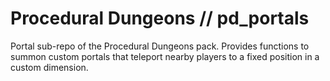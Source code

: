 # Procedural Dungeons // pd_portals

Portal sub-repo of the Procedural Dungeons pack. Provides functions to summon custom portals that teleport nearby players to a fixed position in a custom dimension.
